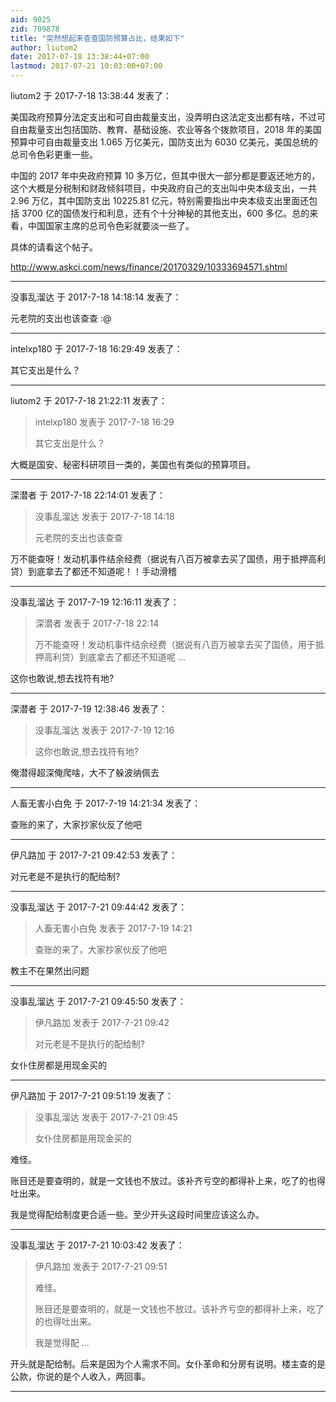 ```yaml
---
aid: 9025
zid: 709878
title: "突然想起来查查国防预算占比，结果如下"
author: liutom2
date: 2017-07-18 13:38:44+07:00
lastmod: 2017-07-21 10:03:00+07:00
---
```


liutom2 于 2017-7-18 13:38:44 发表了：

美国政府预算分法定支出和可自由裁量支出，没弄明白这法定支出都有啥，不过可自由裁量支出包括国防、教育、基础设施、农业等各个拨款项目，2018 年的美国预算中可自由裁量支出 1.065 万亿美元，国防支出为 6030 亿美元，美国总统的总司令色彩更重一些。

中国的 2017 年中央政府预算 10 多万亿，但其中很大一部分都是要返还地方的，这个大概是分税制和财政倾斜项目，中央政府自己的支出叫中央本级支出，一共 2.96 万亿，其中国防支出 10225.81 亿元，特别需要指出中央本级支出里面还包括 3700 亿的国债发行和利息，还有个十分神秘的其他支出，600 多亿。总的来看，中国国家主席的总司令色彩就要淡一些了。

具体的请看这个帖子。

http://www.askci.com/news/finance/20170329/10333694571.shtml

---

没事乱溜达 于 2017-7-18 14:18:14 发表了：

元老院的支出也该查查
:@

---

intelxp180 于 2017-7-18 16:29:49 发表了：

其它支出是什么？

---

liutom2 于 2017-7-18 21:22:11 发表了：

> intelxp180 发表于 2017-7-18 16:29
>
> 其它支出是什么？

大概是国安、秘密科研项目一类的，美国也有类似的预算项目。

---

深潜者 于 2017-7-18 22:14:01 发表了：

> 没事乱溜达 发表于 2017-7-18 14:18
>
> 元老院的支出也该查查

万不能查呀！发动机事件结余经费（据说有八百万被拿去买了国债，用于抵押高利贷）到底拿去了都还不知道呢！！手动滑稽

---

没事乱溜达 于 2017-7-19 12:16:11 发表了：

> 深潜者 发表于 2017-7-18 22:14
>
> 万不能查呀！发动机事件结余经费（据说有八百万被拿去买了国债，用于抵押高利贷）到底拿去了都还不知道呢 ...

这你也敢说,想去找符有地?

---

深潜者 于 2017-7-19 12:38:46 发表了：

> 没事乱溜达 发表于 2017-7-19 12:16
>
> 这你也敢说,想去找符有地?

俺潜得超深俺爬啥，大不了躲波纳佩去

---

人畜无害小白免 于 2017-7-19 14:21:34 发表了：

查账的来了，大家抄家伙反了他吧

---

伊凡路加 于 2017-7-21 09:42:53 发表了：

对元老是不是执行的配给制?

---

没事乱溜达 于 2017-7-21 09:44:42 发表了：

> 人畜无害小白免 发表于 2017-7-19 14:21
>
> 查账的来了，大家抄家伙反了他吧

教主不在果然出问题

---

没事乱溜达 于 2017-7-21 09:45:50 发表了：

> 伊凡路加 发表于 2017-7-21 09:42
>
> 对元老是不是执行的配给制?

女仆住房都是用现金买的

---

伊凡路加 于 2017-7-21 09:51:19 发表了：

> 没事乱溜达 发表于 2017-7-21 09:45
>
> 女仆住房都是用现金买的

难怪。

账目还是要查明的，就是一文钱也不放过。该补齐亏空的都得补上来，吃了的也得吐出来。

我是觉得配给制度更合适一些。至少开头这段时间里应该这么办。

---

没事乱溜达 于 2017-7-21 10:03:42 发表了：

> 伊凡路加 发表于 2017-7-21 09:51
>
> 难怪。
>
> 账目还是要查明的，就是一文钱也不放过。该补齐亏空的都得补上来，吃了的也得吐出来。
>
> 我是觉得配 ...

开头就是配给制。后来是因为个人需求不同。女仆革命和分房有说明。楼主查的是公款，你说的是个人收入，两回事。

---
